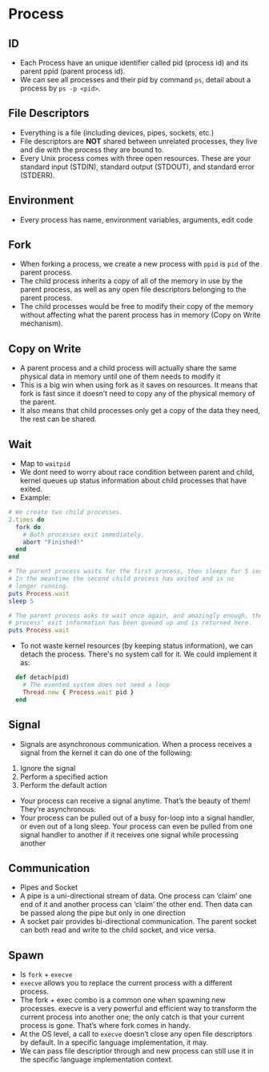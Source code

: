 # Process

## ID
- Each Process have an unique identifier called pid (process id) and its parent ppid (parent process id).
- We can see all processes and their pid by command `ps`, detail about a process by `ps -p <pid>`.

## File Descriptors
- Everything is a file (including devices, pipes, sockets, etc.)
- File descriptors are **NOT** shared between unrelated processes, they live and die with the process they are bound to.
- Every Unix process comes with three open resources. These are your standard input (STDIN), standard output (STDOUT), and standard error (STDERR).

## Environment
- Every process has name, environment variables, arguments, edit code

## Fork
- When forking a process, we create a new process with `ppid` is `pid` of the parent process.
- The child process inherits a copy of all of the memory in use by the parent process, as well as any open file descriptors belonging to the parent process.
- The child processes would be free to modify their copy of the memory without affecting what the parent process has in memory (Copy on Write mechanism).

## Copy on Write
- A parent process and a child process will actually share the same physical data in memory until one of them needs to modify it
- This is a big win when using fork as it saves on resources. It means that fork is fast since it doesn’t need to copy any of the physical memory of the parent. 
- It also means that child processes only get a copy of the data they need, the rest can be shared.

## Wait
- Map to `waitpid`
- We dont need to worry about race condition between parent and child, kernel queues up status information about child processes that have exited.
- Example:
``` ruby
# We create two child processes.
2.times do
  fork do
    # Both processes exit immediately.
    abort "Finished!"
  end
end

# The parent process waits for the first process, then sleeps for 5 seconds. 
# In the meantime the second child process has exited and is no 
# longer running.
puts Process.wait
sleep 5

# The parent process asks to wait once again, and amazingly enough, the second
# process' exit information has been queued up and is returned here.
puts Process.wait
```
- To not waste kernel resources (by keeping status information), we can detach the process. There's no system call for it. We could implement it as:
``` ruby
  def detach(pid)
    # The evented system does not need a loop
    Thread.new { Process.wait pid }
  end
```

## Signal
- Signals are asynchronous communication. When a process receives a signal from the kernel it can do one of the following:
1. Ignore the signal
2. Perform a specified action
3. Perform the default action
- Your process can receive a signal anytime. That’s the beauty of them! They’re asynchronous.
- Your process can be pulled out of a busy for-loop into a signal handler, or even out of a long sleep. Your process can even be pulled from one signal handler to another if it receives one signal while processing another

## Communication
- Pipes and Socket
- A pipe is a uni-directional stream of data. One process can ‘claim’ one end of it and another process can ‘claim’ the other end. Then data can be passed along the pipe but only in one direction
- A socket pair provides bi-directional communication. The parent socket can both read and write to the child socket, and vice versa.

## Spawn
- Is `fork` + `execve`
- `execve` allows you to replace the current process with a different process.
- The fork + exec combo is a common one when spawning new processes. execve is a very powerful and efficient way to transform the current process into another one; the only catch is that your current process is gone. That’s where fork comes in handy.
- At the OS level, a call to `execve` doesn’t close any open file descriptors by default. In a specific language implementation, it may.
- We can pass file descriptior through and new process can still use it in the specific language implementation context.
